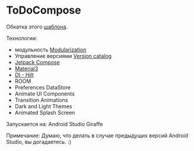 # ToDoCompose

Обкатка этого [шаблона](https://github.com/vadhmln/CleanArchitectureComposeTemplate).

Технологии:

- модульность [Modularization](https://developer.android.com/topic/modularization)
- Управление версиями [Version catalog](https://docs.gradle.org/current/userguide/platforms.html)
- [Jetpack Compose](https://developer.android.com/jetpack/compose)
- [Material3](https://m3.material.io)
- [DI - Hilt](https://developer.android.com/training/dependency-injection/hilt-android)
- ROOM
- Preferences DataStore
- Animate UI Components
- Transition Animations
- Dark and Light Themes
- Animated Splash Screen

Запускается на:
Android Studio Giraffe

Примечание: Думаю, что делать в случае предыдущих версий Android Studio, вы догадаетесь. :)